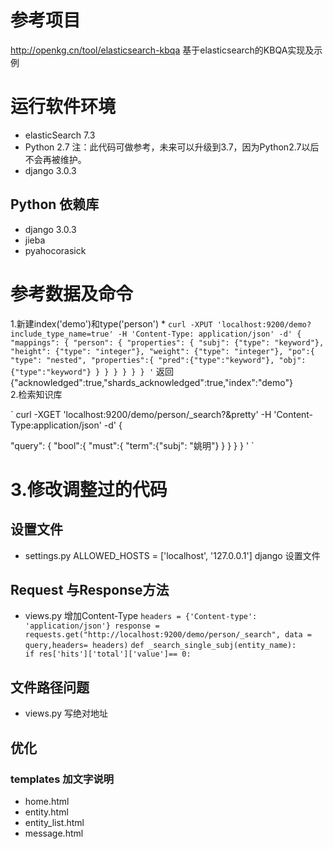# 参考项目
http://openkg.cn/tool/elasticsearch-kbqa  基于elasticsearch的KBQA实现及示例

# 运行软件环境
* elasticSearch 7.3
* Python 2.7  注：此代码可做参考，未来可以升级到3.7，因为Python2.7以后不会再被维护。
* django 3.0.3
## Python 依赖库
* django  3.0.3
* jieba   
* pyahocorasick

#  参考数据及命令
1.新建index('demo')和type('person')
*
`
curl -XPUT 'localhost:9200/demo?include_type_name=true' -H 'Content-Type: application/json' -d'
{
        "mappings": {
        	"person": {
                "properties": {
                    "subj": {"type": "keyword"},
                    "height": {"type": "integer"},
                    "weight": {"type": "integer"},
                    "po":{
                         "type": "nested",
                         "properties":{
                             "pred":{"type":"keyword"},
                             "obj":{"type":"keyword"}
                         }
                    }
                }
            }
       }
}
'
`
返回 {"acknowledged":true,"shards_acknowledged":true,"index":"demo"}  
2.检索知识库

`
curl -XGET 'localhost:9200/demo/person/_search?&pretty' -H 'Content-Type:application/json' -d'
{

  "query":
    { "bool":{
      "must":{ 
        "term":{"subj": "姚明"}
       } 
    }
 } 
 }
'
`
# 3.修改调整过的代码
## 设置文件
* settings.py  ALLOWED_HOSTS = ['localhost', '127.0.0.1']  django 设置文件

## Request 与Response方法
* views.py  增加Content-Type
`
headers = {'Content-type': 'application/json'}
response = requests.get("http://localhost:9200/demo/person/_search", data = query,headers= headers)
`
`
def _search_single_subj(entity_name):       
    if res['hits']['total']['value']== 0:
`
## 文件路径问题
* views.py  写绝对地址
## 优化
### templates 加文字说明
* home.html  
* entity.html
* entity_list.html
* message.html
